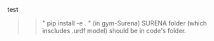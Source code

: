 test


>> " pip install -e . " (in gym-Surena)
SURENA folder (which inscludes .urdf model) should be in code's folder.


